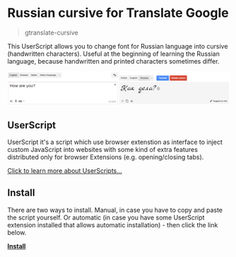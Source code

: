# Russian cursive for Translate Google

> gtranslate-cursive

This UserScript allows you to change font for Russian language into cursive (handwritten characters). Useful at the beginning of learning the Russian language, because handwritten and printed characters sometimes differ.

![Example](example.png)

## UserScript

UserScript it's a script which use browser extenstion as interface to inject custom JavaScript into websites with some kind of extra features distributed only for browser Extensions (e.g. opening/closing tabs).

[Click to learn more about UserScripts...](https://github.com/OpenUserJs/OpenUserJS.org/wiki/Userscript-beginners-HOWTO)

## Install

There are two ways to install. Manual, in case you have to copy and paste the script yourself. Or automatic (in case you have some UserScript extension installed that allows automatic installation) - then click the link below.

[**Install**](https://github.com/MrMaxie/gtranslate-cursive/raw/master/gtranslate-cursive.user.js)
